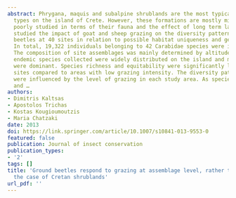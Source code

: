 ```yaml
---
abstract: Phrygana, maquis and subalpine shrublands are the most typical ecosystem
  types on the island of Crete. However, these formations are mostly mismanaged and
  poorly studied in terms of their fauna and the effect of long term land-use. We
  studied the impact of goat and sheep grazing on the diversity patterns of carabid
  beetles at 40 sites in relation to possible habitat uniqueness and geographic zonation.
  In total, 19,322 individuals belonging to 42 Carabidae species were identified.
  The composition of site assemblages was mainly determined by altitude. The six Cretan
  endemic species collected were widely distributed on the island and most of them
  were dominant. Species richness and equitability were significantly lower at overgrazed
  sites compared to areas with low grazing intensity. The diversity patterns of carabids
  were influenced by the level of grazing in each study area. As species richness
  and …
authors:
- Dimitris Kaltsas
- Apostolos Trichas
- Kostas Kougioumoutzis
- Maria Chatzaki
date: 2013
doi: https://link.springer.com/article/10.1007/s10841-013-9553-0
featured: false
publication: Journal of insect conservation
publication_types:
- '2'
tags: []
title: 'Ground beetles respond to grazing at assemblage level, rather than species-specifically:
  the case of Cretan shrublands'
url_pdf: ''
---
```

